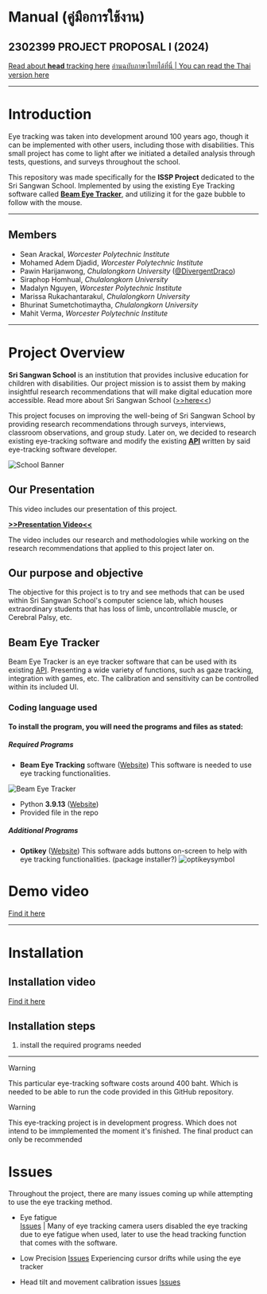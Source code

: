 # Manual (คู่มือการใช้งาน)

## 2302399 PROJECT PROPOSAL I (2024)

[Read about **head** tracking here](https://github.com/DivergentDraco/School-head-tracking-project)
[อ่านฉบับภาษาไทยได้ที่นี่ | You can read the Thai version here](MANUAL_TH.md)

---

# Introduction

Eye tracking was taken into development around 100 years ago, though it can be implemented with other users, including those with disabilities. This small project has come to light after we initiated a detailed analysis through tests, questions, and surveys throughout the school.

This repository was made specifically for the **ISSP Project** dedicated to the Sri Sangwan School. Implemented by using the existing Eye Tracking software called [**Beam Eye Tracker**](https://beam.eyeware.tech/), and utilizing it for the gaze bubble to follow with the mouse. 

---

## Members
 * Sean Arackal, *Worcester Polytechnic Institute*
 * Mohamed Adem Djadid, *Worcester Polytechnic Institute*
 * Pawin Harijanwong, *Chulalongkorn University* ([@DivergentDraco](https://github.com/DivergentDraco))
 * Siraphop Homhual, *Chulalongkorn University*
 * Madalyn Nguyen, *Worcester Polytechnic Institute*
 * Marissa Rukachantarakul, *Chulalongkorn University*
 * Bhurinat Sumetchotimaytha, *Chulalongkorn University*
 * Mahit Verma, *Worcester Polytechnic Institute*

---

# Project Overview

**Sri Sangwan School** is an institution that provides inclusive education for children with disabilities. Our project mission is to assist them by making insightful research recommendations that will make digital education more accessible. Read more about Sri Sangwan School ([>>here<<](http://www.swn.ac.th/mainpage))

This project focuses on improving the well-being of Sri Sangwan School by providing research recommendations through surveys, interviews, classroom observations, and group study. Later on, we decided to research existing eye-tracking software and modify the existing [**API**](https://beam.eyeware.tech/developers/) written by said eye-tracking software developer.

![School Banner](https://github.com/user-attachments/assets/9b123cf6-f919-4abe-b54b-365a5b79b447)

## Our Presentation

This video includes our presentation of this project.

[**>>Presentation Video<<**](https://www.youtube.com/watch?v=dQw4w9WgXcQ)

The video includes our research and methodologies while working on the research recommendations that applied to this project later on.


## Our purpose and objective
The objective for this project is to try and see methods that can be used within Sri Sangwan School's computer science lab, which houses extraordinary students that has loss of limb, uncontrollable muscle, or Cerebral Palsy, etc.

## Beam Eye Tracker
Beam Eye Tracker is an eye tracker software that can be used with its existing [API](). Presenting a wide variety of functions, such as gaze tracking, integration with games, etc. The calibration and sensitivity can be controlled within its included UI.

### Coding language used
#### To install the program, you will need the programs and files as stated:
##### Required Programs
 - **Beam Eye Tracking** software ([Website](https://beam.eyeware.tech/)) This software is needed to use eye tracking functionalities.
 
 ![Beam Eye Tracker](https://github.com/user-attachments/assets/cd8a1c21-beb4-472f-bc81-7047cefdc76d)
 - Python **3.9.13** ([Website](https://www.python.org/downloads/release/python-3913/))
 - Provided file in the repo

##### Additional Programs
 - **Optikey** ([Website](https://www.optikey.org/)) This software adds buttons on-screen to help with eye tracking functionalities. 
(package installer?)
![optikeysymbol](https://github.com/user-attachments/assets/2d168696-d3a4-4e59-907e-d575fde42812)

# Demo video
[Find it here]()

---

# Installation

## Installation video
[Find it here]() 

## Installation steps
1. install the required programs needed

---

> [!WARNING]
> This particular eye-tracking software costs around 400 baht. Which is needed to be able to run the code provided in this GitHub repository.

> [!WARNING]
> This eye-tracking project is in development progress. Which does not intend to be immplemented the moment it's finished. The final product can only be recommended



# Issues
Throughout the project, there are many issues coming up while attempting to use the eye tracking method.

- Eye fatigue  
 [Issues](https://www.reddit.com/r/MicrosoftFlightSim/comments/1ew95qh/does_anybody_actually_use_eye_tracking/)
| Many of eye tracking camera users disabled the eye tracking due to eye fatigue when used, later to use the head tracking function that comes with the software.

- Low Precision
 [Issues]()
  Experiencing cursor drifts while using the eye tracker

- Head tilt and movement calibration issues
 [Issues]()
